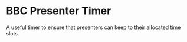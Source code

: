 # BBC Presenter Timer
A useful timer to ensure that presenters can keep to their allocated time slots.
